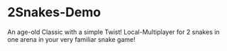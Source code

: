 # 2Snakes-Demo
An age-old Classic with a simple Twist! Local-Multiplayer for 2 snakes in one arena in your very familiar snake game!
